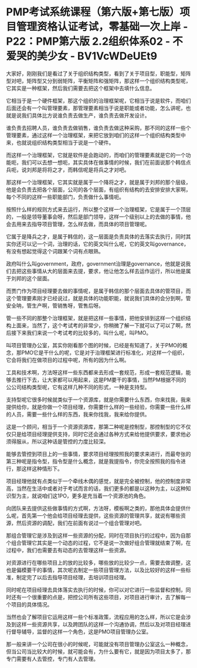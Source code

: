 # PMP考试系统课程（第六版+第七版）项目管理资格认证考试，零基础一次上岸 - P22：PMP第六版 2.2组织体系02 - 不爱哭的美少女 - BV1VcWDeUEt9

大家好，刚刚我们是看过了关于组织结构类型，看到了关于项目型，职能型，矩阵型对吧，矩阵型又分到弱矩阵，平衡矩阵和强矩阵，那这样一个组织结构类型呢，它其实是一种框架，然后我们需要去把这个框架中去填什么信息。

它相当于是一个硬件框架，那这个组织的治理框架呢，它相当于说是软件，而咱们后面还会有一个叫管理要素，那管理要素相当于说是职能或者功能，怎么讲呢，也就是说我们具体比方说谁负责去做生产，谁负责去做开发设计。

谁负责去招聘人员，谁负责去做销售，谁负责去做这种采购，那不同的这样一些个管理要素，通过这样一个治理框架，来把它放到咱们的这样一个组织结构类型中来，也就说组织结构类型相当于说是一个硬件。

而这样一个治理框架，它就是软件是会跑动的，而咱们的管理要素就是它的一个功能呃，我们可以去想一想呃，其实具体在做事情的时候，我们在前面说那个韩信点兵呃，说刘邦是将将之才，而韩信呢是将兵之才对吧。

那这样一个治理框架，它其实就是属于一个降将之才，就是属于刘邦的那个层级，他是会负责去把各个层面，公司的各个层面，有组织有结构的去安排安排大家啊，每个不同的这样一些职能部门，负责做什么事情呃。

按照什么样的规则方式来去运行，所以整个这样一个治理框架，它是属于一个顶层的，一般是领导董事会呀，然后是部门领导，这样一个级别以上的去做的事情，他会去用来去指导项目管理，怎么样去做，而具体的项目管理呢。

它属于是降兵之才，是属于韩信的，这一层面是负责具体的去落实去执行，同时其实你还可以记一个词，治理的话，它的英文叫什么呢，它的英文叫governance，有没有想起觉得这个词跟某个词有点眼熟。

政府叫什么叫government，政府，government治理是governance，他就是说我们去把这些事情从大的层面来去提，要求，他让他怎么样去运作运行，所以他是属于刘邦的这个层面。

而贾门作为项目经理要去做的事情呢，是属于韩信的那个层面去具体的管项目，而这个管理要素刚才已经说过，就是具体的功能职能，就说我们具体的会分到啊，管安全呐，管生产啊，管销售呀，管售后呀。

管一些不同的那整个治理框架，就是把这样一些事情，把他安排到这样一个组织结构上面来，当然了，这个考试考的非常少，你稍微了解一下就可以了可以了啊，然后接下来我们来说一个考试考的比较多的，叫什么呢，叫PMO。

叫项目管理办公室，其实你刚看那个图的时候，已经是有知道了，关于PMO的概念，那PMO它是干什么的呢，它是对于治理框架进行标准化，对这样一个组织，它会将我们在做项目的过程中呢，所有的因为什么啊。

工具和技术啊，方法呀这样一些东西都来去形成一套规范，形成一套规范逻辑，能够去推行下去，让大家都可以用起来，这是PM要干的事情，当然PM根据不同的公公司结构类型呢，它有这样几种不同的形式，一种是支持型。

支持型呢它很多时候就类似于一个资源库，就是你需要什么东西，你来找我，我来提供给你，就是你做一个项目经理，你需要什么样的一些经验，你需要一些什么样的人员，需要一些什么样的东西，我来你找我，我来给你提供。

这是一个顾问，相当于一个资源资源库，那第二种呢是控制型，那控制型的它不仅仅只是给项目经理提供支持，同时它还会通过各种方式来给他提供要求，要求他必须得服从，所以这种话是管控的力度比较深。

能够去管控到项目上的一些事情，要求项目经理按照我的要求来进行，而最夸张的第三种呢是指令型，指令型是什么概念，就是我提指令，你完全按照我的指令进行，那这样这种情形下。

项目经理他就有点类似于一个牵线木偶的感觉，就是完全被控制，他的控制度非常高，当然在生活中或者对于考试而言的话，我们更多的都是以这种为主，以这种知识型为主，就说咱们这1PO，更多是充当着一个资源池的角色。

向团队来去提供这些做事情的方式啊，方法呀，模板啊之类的，那他具体会提供什么呢，首先第一个他会给项目经理去提供，这些资源的管理共享，就说有哪些资源，然后资源的调配，我们在前面有说过一个组合管理对吧。

那组合管理它是涉及到这样一些资源的分配，同时在项目执行的过程中，因为自那个组合管理它其实是一个动态的过程，它不是说一次做好组合管理就结束了啊，在过程中，我们也需要去有动态的去管理这样一些资源。

对资源进行在哪些项目上的放的比较多，哪些放的比较少一点，需要去做调整，这也是偏模要干的事情，其次呢去制定一些项目管理方法，以及比较好的这样一些标准，制定完了以后去指导项目经理，去培训项目经理。

同时呢在项目经理去具体落实去执行的时候，你可以对它进行一些监督和控制，同时还有一个很重要的点是，把控公司所有这些项目，对项目进行审计，去了解每一个项目的具体情况。

当然也会了解项目它运用这样一些个标准政策，流程应用的怎么样，所以它是会涉及到这样一些资源共享，以及跨团队的这样一个沟通协调，然后以及对项目经理进行督导辅导，监督的这样一个角色，这是PMO项目管理办公室。

那一般来讲一个公司在很小的时候呢，可能就没有项目管理办公室这么一种概念，但当公司当比较大的时候，就可能会有，为什么要有它，就是因为项目太多了，那专门需要有人去管控，专门有人去管理。

